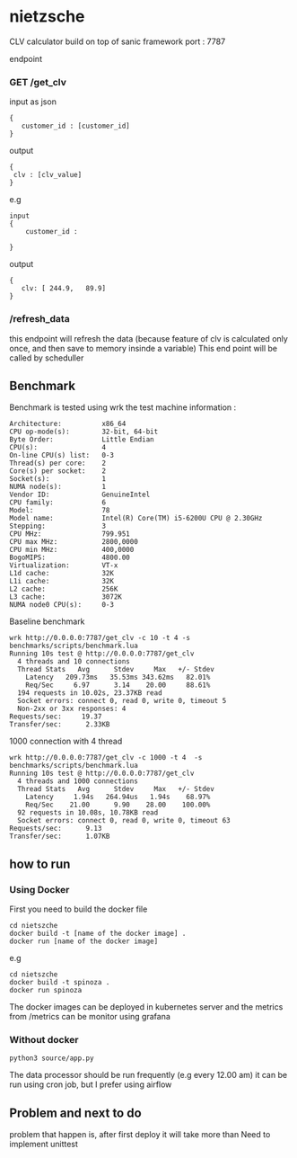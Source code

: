 # nietzsche
CLV calculator build on top of sanic framework
port : 7787

endpoint
### GET /get_clv
input as json 
```
{
   customer_id : [customer_id]
}
```
output 
```
{
 clv : [clv_value]
}
```
e.g
```
input
{
    customer_id : 

}
```
output
```
{
   clv: [​ ​244.9,​ ​ ​ ​89.9]
}
```


### /refresh_data

this endpoint will refresh the data
(because feature of clv is calculated only once, and then save to memory insinde a variable)
This end point will be called by scheduller


## Benchmark
Benchmark is tested using wrk
the test machine information :
```
Architecture:          x86_64
CPU op-mode(s):        32-bit, 64-bit
Byte Order:            Little Endian
CPU(s):                4
On-line CPU(s) list:   0-3
Thread(s) per core:    2
Core(s) per socket:    2
Socket(s):             1
NUMA node(s):          1
Vendor ID:             GenuineIntel
CPU family:            6
Model:                 78
Model name:            Intel(R) Core(TM) i5-6200U CPU @ 2.30GHz
Stepping:              3
CPU MHz:               799.951
CPU max MHz:           2800,0000
CPU min MHz:           400,0000
BogoMIPS:              4800.00
Virtualization:        VT-x
L1d cache:             32K
L1i cache:             32K
L2 cache:              256K
L3 cache:              3072K
NUMA node0 CPU(s):     0-3
```
Baseline benchmark
```
wrk http://0.0.0.0:7787/get_clv -c 10 -t 4 -s benchmarks/scripts/benchmark.lua 
Running 10s test @ http://0.0.0.0:7787/get_clv
  4 threads and 10 connections
  Thread Stats   Avg      Stdev     Max   +/- Stdev
    Latency   209.73ms   35.53ms 343.62ms   82.01%
    Req/Sec     6.97      3.14    20.00     88.61%
  194 requests in 10.02s, 23.37KB read
  Socket errors: connect 0, read 0, write 0, timeout 5
  Non-2xx or 3xx responses: 4
Requests/sec:     19.37
Transfer/sec:      2.33KB
```
1000 connection with 4 thread
```
wrk http://0.0.0.0:7787/get_clv -c 1000 -t 4  -s benchmarks/scripts/benchmark.lua 
Running 10s test @ http://0.0.0.0:7787/get_clv
  4 threads and 1000 connections
  Thread Stats   Avg      Stdev     Max   +/- Stdev
    Latency     1.94s   264.94us   1.94s    68.97%
    Req/Sec    21.00      9.90    28.00    100.00%
  92 requests in 10.08s, 10.78KB read
  Socket errors: connect 0, read 0, write 0, timeout 63
Requests/sec:      9.13
Transfer/sec:      1.07KB
```

## how to run 

### Using Docker

First you need to build the docker file
```
cd nietszche
docker build -t [name of the docker image] .
docker run [name of the docker image]
```
e.g
```
cd nietszche
docker build -t spinoza .
docker run spinoza
```

The docker images can be deployed in kubernetes server 
and the metrics from /metrics can be monitor using grafana

### Without docker
```
python3 source/app.py
```

The data processor should be run frequently (e.g every 12.00 am) 
it can be run using cron job, but I prefer using airflow

## Problem and next to do
problem that happen is, after first deploy
it will take more than 
Need to implement unittest
